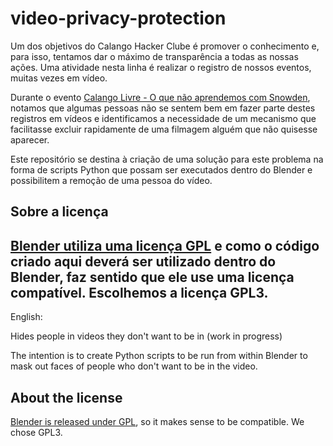 # video-privacy-protection

Um dos objetivos do Calango Hacker Clube é promover o conhecimento e, para isso, tentamos dar o máximo de transparência a todas as nossas ações. Uma atividade nesta linha é realizar o registro de nossos eventos, muitas vezes em vídeo.

Durante o evento [Calango Livre - O que não aprendemos com Snowden](http://calango.club/temas/calango_livre/2015_06_30-snowden), notamos que algumas pessoas não se sentem bem em fazer parte destes registros em vídeos e identificamos a necessidade de um mecanismo que facilitasse excluir rapidamente de uma filmagem alguém que não quisesse aparecer.

Este repositório se destina à criação de uma solução para este problema na forma de scripts Python que possam ser executados dentro do Blender e possibilitem a remoção de uma pessoa do vídeo.

## Sobre a licença

[Blender utiliza uma licença GPL](http://www.blender.org/about/license/) e como o código criado aqui deverá ser utilizado dentro do Blender, faz sentido que ele use uma licença compatível. Escolhemos a licença GPL3.
----
English:

Hides people in videos they don't want to be in (work in progress)

The intention is to create Python scripts to be run from within Blender to mask out faces of people who don't want to be in the video.

## About the license

[Blender is released under GPL](http://www.blender.org/about/license/), so it makes sense to be compatible. We chose GPL3.
